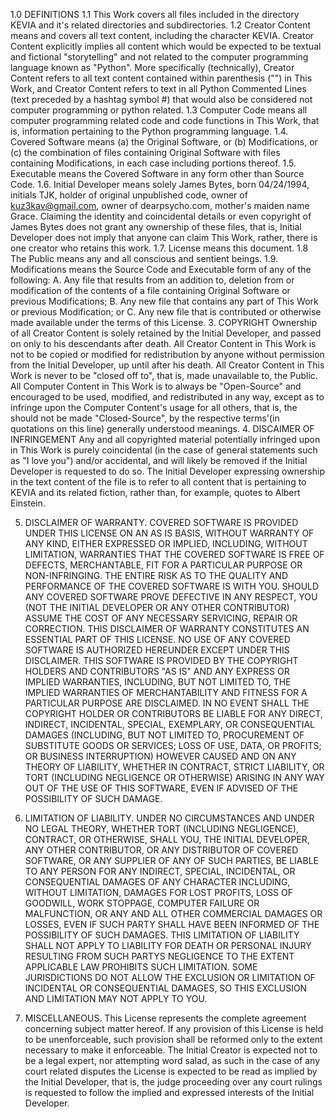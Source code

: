 1.0 DEFINITIONS
   1.1 This Work covers all files included in the directory KEVIA and it's related directories and subdirectories.
   1.2 Creator Content means and covers all text content, including the character KEVIA. Creator Content explicitly implies all content which would be expected to be textual and fictional "storytelling" and not related to the computer programming language known as "Python". More specifically (technically), Creator Content refers to all text content contained within parenthesis ("") in This Work,
   and Creator Content refers to text in all Python Commented Lines (text preceded by a hashtag symbol #) that would also be considered not computer programming or python related.
   1.3 Computer Code means all computer programming related code and code functions in This Work, that is, information pertaining to the Python programming language.
   1.4. Covered Software means (a) the Original Software, or (b) Modifications, or (c) the combination of files containing Original Software with files containing Modifications, in each case including portions thereof.
   1.5. Executable means the Covered Software in any form other than Source Code.
   1.6. Initial Developer means solely James Bytes, born 04/24/1994, initials TJK, holder of original unpublished code, owner of kuz3kav@gmail.com, owner of dearpsycho.com, mother's maiden name Grace. Claiming the identity and coincidental details or even copyright of James Bytes does not grant any ownership of these files, that is, Initial Developer does not imply that anyone can claim
   This Work, rather, there is one creator who retains this work.
   1.7. License means this document.
   1.8 The Public means any and all conscious and sentient beings.
   1.9. Modifications means the Source Code and Executable form of any of the following:
      A. Any file that results from an addition to, deletion from or modification of the contents of a file containing Original Software or previous Modifications;
      B. Any new file that contains any part of This Work or previous Modification; or
      C. Any new file that is contributed or otherwise made available under the terms of this License.
3. COPYRIGHT
   Ownership of all Creator Content is solely retained by the Initial Developer, and passed on only to his descendants after death.
   All Creator Content in This Work is not to be copied or modified for redistribution by anyone without permission from the Initial Developer, up until after his death.
   All Creator Content in This Work is never to be "closed off to", that is, made unavailable to, the Public.
   All Computer Content in This Work is to always be "Open-Source" and encouraged to be used, modified, and redistributed in any way, except as to infringe upon the Computer Content's usage for all others, that is, the  should not be made "Closed-Source", by the respective terms'(in quotations on this line) generally understood meanings.
4. DISCAIMER OF INFRINGEMENT
   Any and all copyrighted material potentially infringed upon in This Work is purely coincidental (in the case of general statements such as "I love you") and/or accidental, and will likely be removed if the Initial Developer is requested to do so. The Initial Developer expressing ownership in the text content of the file is to refer to all content that is pertaining to KEVIA and its related fiction, rather than, for example, quotes to Albert Einstein.

5. DISCLAIMER OF WARRANTY.
   COVERED SOFTWARE IS PROVIDED UNDER THIS LICENSE ON AN AS IS BASIS, WITHOUT WARRANTY OF ANY KIND, EITHER EXPRESSED OR IMPLIED, INCLUDING, WITHOUT LIMITATION, WARRANTIES THAT THE COVERED SOFTWARE IS FREE OF DEFECTS, MERCHANTABLE, FIT FOR A PARTICULAR PURPOSE OR NON-INFRINGING. THE ENTIRE RISK AS TO THE QUALITY AND PERFORMANCE OF THE COVERED SOFTWARE IS WITH YOU. SHOULD ANY COVERED SOFTWARE PROVE DEFECTIVE IN ANY RESPECT, YOU (NOT THE INITIAL DEVELOPER OR ANY OTHER CONTRIBUTOR) ASSUME THE COST   OF ANY NECESSARY SERVICING, REPAIR OR CORRECTION. THIS DISCLAIMER OF WARRANTY CONSTITUTES AN ESSENTIAL PART OF THIS LICENSE. NO USE OF ANY COVERED SOFTWARE IS AUTHORIZED HEREUNDER EXCEPT UNDER THIS DISCLAIMER.
   THIS SOFTWARE IS PROVIDED BY THE COPYRIGHT HOLDERS AND CONTRIBUTORS "AS IS" AND ANY EXPRESS OR IMPLIED WARRANTIES, INCLUDING, BUT NOT LIMITED TO, THE IMPLIED WARRANTIES OF MERCHANTABILITY AND FITNESS FOR A PARTICULAR PURPOSE ARE DISCLAIMED.
   IN NO EVENT SHALL THE COPYRIGHT HOLDER OR CONTRIBUTORS BE LIABLE FOR ANY DIRECT, INDIRECT,
   INCIDENTAL, SPECIAL, EXEMPLARY, OR CONSEQUENTIAL DAMAGES (INCLUDING, BUT NOT LIMITED TO,
   PROCUREMENT OF SUBSTITUTE GOODS OR SERVICES; LOSS OF USE, DATA, OR PROFITS; OR BUSINESS
   INTERRUPTION) HOWEVER CAUSED AND ON ANY THEORY OF LIABILITY, WHETHER IN CONTRACT,
   STRICT LIABILITY, OR TORT (INCLUDING NEGLIGENCE OR OTHERWISE) ARISING IN ANY WAY OUT
   OF THE USE OF THIS SOFTWARE, EVEN IF ADVISED OF THE POSSIBILITY OF SUCH DAMAGE.

6. LIMITATION OF LIABILITY.
   UNDER NO CIRCUMSTANCES AND UNDER NO LEGAL THEORY, WHETHER TORT (INCLUDING NEGLIGENCE), CONTRACT, OR OTHERWISE, SHALL YOU, THE INITIAL DEVELOPER, ANY OTHER CONTRIBUTOR, OR ANY DISTRIBUTOR OF COVERED SOFTWARE, OR ANY SUPPLIER OF ANY OF SUCH PARTIES, BE LIABLE TO ANY PERSON FOR ANY INDIRECT, SPECIAL, INCIDENTAL, OR CONSEQUENTIAL DAMAGES OF ANY CHARACTER INCLUDING, WITHOUT LIMITATION, DAMAGES FOR LOST PROFITS, LOSS OF GOODWILL, WORK STOPPAGE, COMPUTER FAILURE OR MALFUNCTION, OR ANY AND ALL OTHER COMMERCIAL DAMAGES OR LOSSES, EVEN IF SUCH PARTY SHALL HAVE BEEN INFORMED OF THE POSSIBILITY OF SUCH DAMAGES. THIS LIMITATION OF LIABILITY SHALL NOT APPLY TO LIABILITY FOR DEATH OR PERSONAL INJURY RESULTING FROM SUCH PARTYS NEGLIGENCE TO THE EXTENT APPLICABLE LAW PROHIBITS SUCH LIMITATION. SOME JURISDICTIONS DO NOT ALLOW THE EXCLUSION OR LIMITATION OF INCIDENTAL OR CONSEQUENTIAL DAMAGES, SO THIS EXCLUSION AND LIMITATION MAY NOT APPLY TO YOU.

7. MISCELLANEOUS.
   This License represents the complete agreement concerning subject matter hereof. If any provision of this License is held to be unenforceable, such provision shall be reformed only to the extent necessary to make it enforceable.
   The Initial Creator is expected not to be a legal expert, nor attempting word salad,
   as such in the case of any court related disputes the License is expected to be read as
   implied by the Initial Developer, that is, the judge proceeding over any court rulings is requested to
   follow the implied and expressed interests of the Initial Developer.
